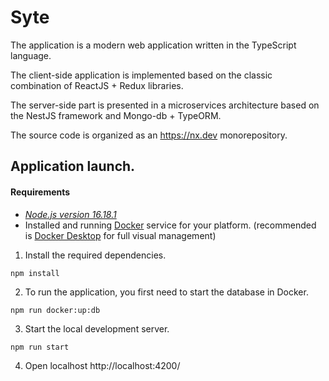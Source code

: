 # Syte

The application is a modern web application written in the TypeScript language.

The client-side application is implemented based on the classic combination of ReactJS + Redux libraries.

The server-side part is presented in a microservices architecture based on the NestJS framework and Mongo-db + TypeORM.

The source code is organized as an https://nx.dev monorepository.

## Application launch.

#### Requirements

* _[Node.js version 16.18.1](https://nodejs.org/en/blog/release/v16.18.1)_
* Installed and running  [Docker](https://docs.docker.com/engine/install/) service for your platform. (recommended is [Docker Desktop](https://www.docker.com/products/docker-desktop/) for full visual management)

1. Install the required dependencies.

```shell
npm install
```

2. To run the application, you first need to start the database in Docker.

```shell
npm run docker:up:db
```

3. Start the local development server.

```shell
npm run start
```
4. Open localhost
http://localhost:4200/